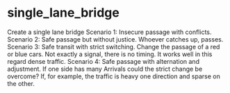 # single_lane_bridge
Create a single lane bridge
Scenario 1: Insecure passage with conflicts.
Scenario 2: Safe passage but without justice. Whoever catches up, passes.
Scenario 3: Safe transit with strict switching. Change the passage of a red or blue
cars. Not exactly a signal, there is no timing. It works well in this regard
dense traffic.
Scenario 4: Safe passage with alternation and adjustment. If one side has many
Arrivals could the strict change be overcome? If, for example, the traffic is heavy
one direction and sparse on the other.
